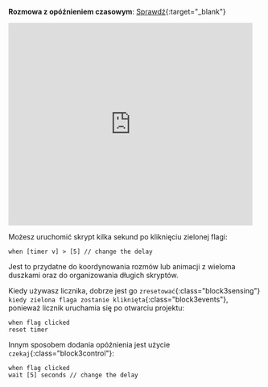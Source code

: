 **Rozmowa z opóźnieniem czasowym**: [Sprawdź](https://scratch.mit.edu/projects/499336065/editor){:target="_blank"}

<div class="scratch-preview">
  <iframe allowtransparency="true" width="485" height="402" src="https://scratch.mit.edu/projects/embed/499336065/?autostart=false" frameborder="0"></iframe>
</div>

Możesz uruchomić skrypt kilka sekund po kliknięciu zielonej flagi:

```blocks3
when [timer v] > [5] // change the delay
```

Jest to przydatne do koordynowania rozmów lub animacji z wieloma duszkami oraz do organizowania długich skryptów.

Kiedy używasz licznika, dobrze jest go `zresetować`{:class="block3sensing"} `kiedy zielona flaga zostanie kliknięta`{:class="block3events"}, ponieważ licznik uruchamia się po otwarciu projektu:

```blocks3
when flag clicked
reset timer
```

Innym sposobem dodania opóźnienia jest użycie `czekaj`{:class="block3control"}:

```blocks3
when flag clicked
wait [5] seconds // change the delay
```
